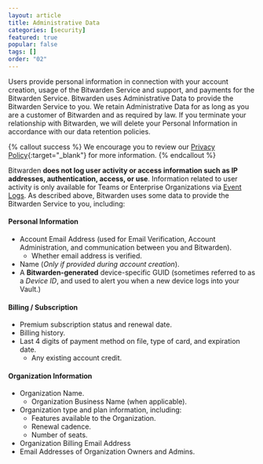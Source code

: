 ```yaml
---
layout: article
title: Administrative Data
categories: [security]
featured: true
popular: false
tags: []
order: "02"
---
```


Users provide personal information in connection with your account creation, usage of the Bitwarden Service and support, and payments for the Bitwarden Service. Bitwarden uses Administrative Data to provide the Bitwarden Service to you. We retain Administrative Data for as long as you are a customer of Bitwarden and as required by law. If you terminate your relationship with Bitwarden, we will delete your Personal Information in accordance with our data retention policies.

{% callout success %}
We encourage you to review our [Privacy Policy](https://bitwarden.com/privacy){:target="\_blank"} for more information.
{% endcallout %}

Bitwarden **does not log user activity or access information such as IP addresses, authentication, access, or use**. Information related to user activity is only available for Teams or Enterprise Organizations via [Event Logs]({{site.baseurl}}/event-logs). As described above, Bitwarden uses some data to provide the Bitwarden Service to you, including:

#### Personal Information

- Account Email Address (used for Email Verification, Account Administration, and communication between you and Bitwarden).
  - Whether email address is verified.
- Name (*Only if provided during account creation*).
- A **Bitwarden-generated** device-specific GUID (sometimes referred to as a *Device ID*, and used to alert you when a new device logs into your Vault.)

#### Billing / Subscription

- Premium subscription status and renewal date.
- Billing history.
- Last 4 digits of payment method on file, type of card, and expiration date.
  - Any existing account credit.

#### Organization Information

- Organization Name.
  - Organization Business Name (when applicable).
- Organization type and plan information, including:
  - Features available to the Organization.
  - Renewal cadence.
  - Number of seats.
- Organization Billing Email Address
- Email Addresses of Organization Owners and Admins.
